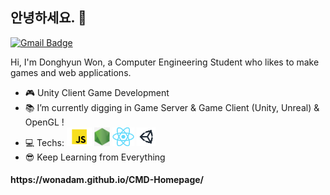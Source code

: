 ## 안녕하세요. 👋
[![Gmail Badge](https://img.shields.io/badge/-Gmail-c14438?style=flat-square&logo=Gmail&logoColor=white&link=mailto:contato.weltonf@gmail.com)](mailto:ehdgus5500@gmail.com)

Hi, I'm Donghyun Won, a Computer Engineering Student who likes to make games and web applications.

- :video_game: Unity Client Game Development
- :books: I’m currently digging in Game Server & Game Client (Unity, Unreal) & OpenGL !
- :computer: Techs: <a href="https://developer.mozilla.org/en-US/docs/Web/JavaScript#:~:text=JavaScript%20(JS)%20is%20a%20lightweight,Apache%20CouchDB%20and%20Adobe%20Acrobat."><img height="30" src="https://github.com/wonAdam/wonAdam/blob/master/javascript.png?raw=true"></a>  <a href="https://nodejs.org/en/"><img height="30" src="https://github.com/wonAdam/wonAdam/blob/master/node.png?raw=true"></a>  <a href="https://reactjs.org/"><img height="30" src="https://github.com/wonAdam/wonAdam/blob/master/react2.png?raw=true"></a>  <a href="https://unity.com/"><img height="30" src="https://github.com/wonAdam/wonAdam/blob/master/unity2.png?raw=true"> </a>
- :sunglasses: Keep Learning from Everything


<h4>https://wonadam.github.io/CMD-Homepage/</h4>
